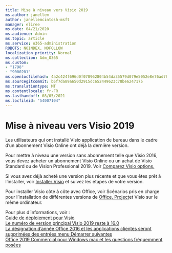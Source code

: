```yaml
---
title: Mise à niveau vers Visio 2019
ms.author: janellem
author: janellemcintosh-msft
manager: eliree
ms.date: 04/21/2020
ms.audience: Admin
ms.topic: article
ms.service: o365-administration
ROBOTS: NOINDEX, NOFOLLOW
localization_priority: Normal
ms.collection: Adm_O365
ms.custom:
- "1798"
- "9000201"
ms.openlocfilehash: 4a2c424f696d0f078962804b54da35579d079e5052e8e76ad7803b093e0f6d7e
ms.sourcegitcommit: b5f7da89a650d2915dc652449623c78be6247175
ms.translationtype: MT
ms.contentlocale: fr-FR
ms.lasthandoff: 08/05/2021
ms.locfileid: "54007104"
---
```

# <a name="upgrade-to-visio-2019"></a>Mise à niveau vers Visio 2019

Les utilisateurs qui ont installé Visio application de bureau dans le cadre d’un abonnement Visio Online ont déjà la dernière version. 

Pour mettre à niveau une version sans abonnement telle que Visio 2016, vous devez acheter un abonnement Visio Online ou un achat de Visio Standard ou de Vision Professional 2019. Voir [Comparez Visio options.](https://products.office.com/visio/microsoft-visio-plans-and-pricing-compare-visio-options)

Si vous avez déjà acheté une version plus récente et que vous êtes prêt à l’installer, voir [Installer Visio](https://support.office.com/article/f98f21e3-aa02-4827-9167-ddab5b025710?wt.mc_id=OfficeAdm_ClientDIA_Alchemy1798) et suivez les étapes de votre version. 

Pour installer Visio côte à côte avec Office, voir Scénarios pris en charge pour l’installation de différentes versions de [Office, Project](https://docs.microsoft.com/deployoffice/install-different-office-visio-and-project-versions-on-the-same-computer)et Visio sur le même ordinateur.

Pour plus d’informations, voir :<br>
[Guide de déploiement pour Visio](https://docs.microsoft.com/deployoffice/deployment-guide-for-visio)<br>
[Le numéro de version principal Visio 2019 reste à 16.0](https://docs.microsoft.com/deployoffice/office2019/overview#whats-stayed-the-same-in-office-2019)<br>
[La désignation d’année Office 2016 et les applications clientes seront supprimées des entrées menu Démarrer suivantes](https://support.office.com/article/8fe5e052-76d2-49de-af30-2e84ed3da907?wt.mc_id=OfficeAdm_ClientDIA_Alchemy1798)<br>
[Office 2019 Commercial pour Windows mac et les questions fréquemment posées](https://support.microsoft.com/help/4133312) 

